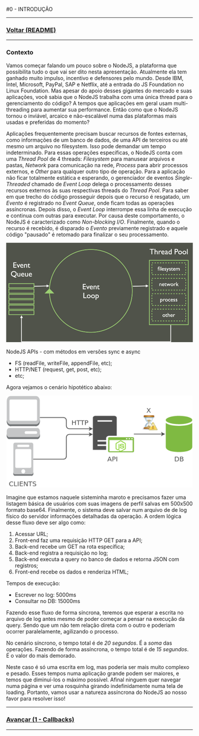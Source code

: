 #0 - INTRODUÇÃO

---

### [Voltar (README)](../README.md)

---

### Contexto

Vamos começar falando um pouco sobre o NodeJS, a plataforma que possibilita tudo o que vai ser dito
nesta apresentação. Atualmente ela tem ganhado muito impulso, incentivo e defensores pelo mundo.
Desde IBM, Intel, Microsoft, PayPal, SAP e Netflix, até a entrada do JS Foundation no Linux
Foundation.
Mas apesar do apoio desses gigantes do mercado e suas aplicações, você sabia que o NodeJS trabalha
com uma única thread para o gerenciamento do código? A tempos que aplicações em geral usam
multi-threading para aumentar sua performance. Então como que o NodeJS tornou o inviável, arcaico e
não-escalável numa das plataformas mais usadas e preferidas do momento?

Aplicações frequentemente precisam buscar recursos de fontes externas, como informações de um banco
de dados, de uma API de terceiros ou até mesmo um arquivo no filesystem. Isso pode demandar um
tempo indeterminado.
Para essas operações específicas, o NodeJS conta com uma *Thread Pool* de 4 threads: *Filesystem*
para manusear arquivos e pastas, *Network* para comunicação na rede, *Process* para abrir processos
externos, e *Other* para qualquer outro tipo de operação.
Para a aplicação não ficar totalmente estática e esperando, o gerenciador de eventos
*Single-Threaded* chamado de *Event Loop* delega o processamento desses recursos externos às suas
respectivas threads do *Thread Pool*. Para saber em que trecho do código prosseguir depois que o
recurso é resgatado, um *Evento* é registrado no *Event Queue*, onde ficam todas as operações
assíncronas. Depois disso, o *Event Loop* interrompe essa linha de execução e continua com outras
para executar. Por causa deste comportamento, o NodeJS é caracterizado como *Non-blocking I/O*.
Finalmente, quando o recurso é recebido, é disparado o *Evento* previamente registrado e aquele
código "pausado" é retomado para finalizar o seu processamento.

![Fundamentos](../images/fundamentals.jpg)

NodeJS APIs - com métodos em versões sync e async
- FS (readFile, writeFile, appendFile, etc);
- HTTP/NET (request, get, post, etc);
- etc;

Agora vejamos o cenário hipotético abaixo:

![Requisição HTTP](../images/httpRequest.png)

Imagine que estamos naquele sisteminha maroto e precisamos fazer uma listagem básica de usuários
com suas imagens de perfil salvas em 500x500 formato base64. Finalmente, o sistema deve salvar num
arquivo de de log físico do servidor informações detalhadas da operação.
A ordem lógica desse fluxo deve ser algo como:

1. Acessar URL;
2. Front-end faz uma requisição HTTP GET para a API;
3. Back-end recebe um GET na rota específica;
4. Back-end registra a requisição no log;
5. Back-end executa a query no banco de dados e retorna JSON com registros;
6. Front-end recebe os dados e renderiza HTML;

Tempos de execução:
- Escrever no log: 5000ms
- Consultar no DB: 15000ms

Fazendo esse fluxo de forma síncrona, teremos que esperar a escrita no arquivo de log antes mesmo de
poder começar a pensar na execução da query. Sendo que um não tem relação direta com o outro e
poderiam ocorrer paralelamente, agilizando o processo.

No cenário síncrono, o tempo total é de *20 segundos*. É a *soma* das operações.
Fazendo de forma assíncrona, o tempo total é de *15 segundos*. É o valor do mais demorado.

Neste caso é só uma escrita em log, mas poderia ser mais muito complexo e pesado. Esses tempos numa
aplicação grande podem ser maiores, e temos que diminuí-los o máximo possível. Afinal ninguem quer
navegar numa página e ver uma rosquinha girando indefinidamente numa tela de loading. Portanto,
vamos usar a natureza assíncrona do NodeJS ao nosso favor para resolver isso!

---

### [Avançar (1 - Callbacks)](../1_callbacks/README.md)

---
